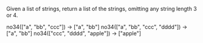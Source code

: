 Given a list of strings, return a list of the strings, omitting any string length 3 or 4.

no34(["a", "bb", "ccc"]) → ["a", "bb"]
no34(["a", "bb", "ccc", "dddd"]) → ["a", "bb"]
no34(["ccc", "dddd", "apple"]) → ["apple"]